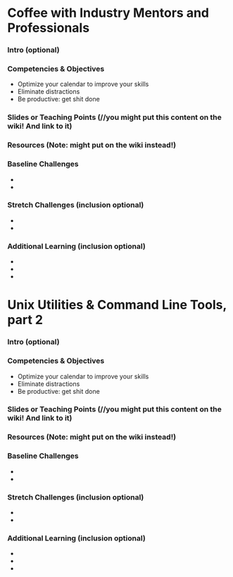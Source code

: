 # Coffee with Industry Mentors and Professionals


### Intro (optional)

### Competencies & Objectives
* Optimize your calendar to improve your skills
* Eliminate distractions
* Be productive: get shit done

### Slides or Teaching Points (//you might put this content on the wiki! And link to it)

### Resources (Note: might put on the wiki instead!)

### Baseline Challenges
* 
*

### Stretch Challenges (inclusion optional)
* 
*

### Additional Learning (inclusion optional)
* 
*
*


# Unix Utilities & Command Line Tools, part 2

### Intro (optional)

### Competencies & Objectives
* Optimize your calendar to improve your skills
* Eliminate distractions
* Be productive: get shit done

### Slides or Teaching Points (//you might put this content on the wiki! And link to it)

### Resources (Note: might put on the wiki instead!)

### Baseline Challenges
* 
*

### Stretch Challenges (inclusion optional)
* 
*

### Additional Learning (inclusion optional)
* 
*
*
